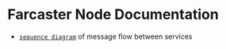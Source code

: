 # Farcaster Node Documentation

- [`sequence diagram`](./sequencediagram.txt) of message flow between services
